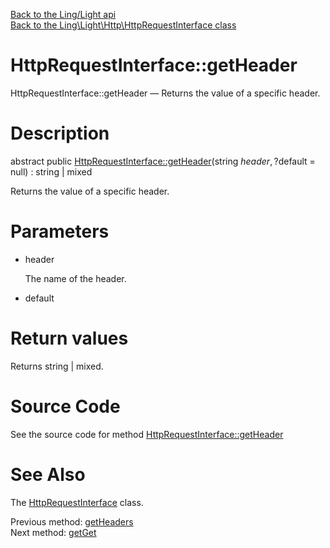 [Back to the Ling/Light api](https://github.com/lingtalfi/Light/blob/master/doc/api/Ling/Light.md)<br>
[Back to the Ling\Light\Http\HttpRequestInterface class](https://github.com/lingtalfi/Light/blob/master/doc/api/Ling/Light/Http/HttpRequestInterface.md)


HttpRequestInterface::getHeader
================



HttpRequestInterface::getHeader — Returns the value of a specific header.




Description
================


abstract public [HttpRequestInterface::getHeader](https://github.com/lingtalfi/Light/blob/master/doc/api/Ling/Light/Http/HttpRequestInterface/getHeader.md)(string $header, ?$default = null) : string | mixed




Returns the value of a specific header.




Parameters
================


- header

    The name of the header.

- default

    


Return values
================

Returns string | mixed.








Source Code
===========
See the source code for method [HttpRequestInterface::getHeader](https://github.com/lingtalfi/Light/blob/master/Http/HttpRequestInterface.php#L124-L124)


See Also
================

The [HttpRequestInterface](https://github.com/lingtalfi/Light/blob/master/doc/api/Ling/Light/Http/HttpRequestInterface.md) class.

Previous method: [getHeaders](https://github.com/lingtalfi/Light/blob/master/doc/api/Ling/Light/Http/HttpRequestInterface/getHeaders.md)<br>Next method: [getGet](https://github.com/lingtalfi/Light/blob/master/doc/api/Ling/Light/Http/HttpRequestInterface/getGet.md)<br>

